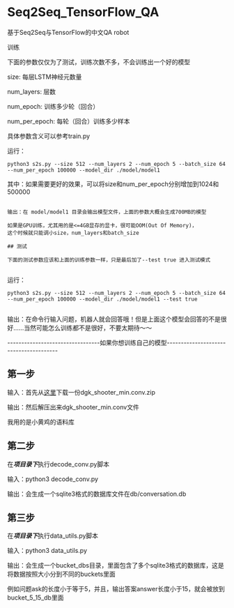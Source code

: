 # Seq2Seq_TensorFlow_QA
基于Seq2Seq与TensorFlow的中文QA robot

训练

下面的参数仅仅为了测试，训练次数不多，不会训练出一个好的模型

size: 每层LSTM神经元数量

num_layers: 层数

num_epoch: 训练多少轮（回合）

num_per_epoch: 每轮（回合）训练多少样本

具体参数含义可以参考train.py

运行：

```
python3 s2s.py --size 512 --num_layers 2 --num_epoch 5 --batch_size 64 --num_per_epoch 100000 --model_dir ./model/model1
```

其中：如果需要更好的效果，可以将size和num_per_epoch分别增加到1024和500000
```

输出：在 model/model1 目录会输出模型文件，上面的参数大概会生成700MB的模型

如果是GPU训练，尤其用的是<=4GB显存的显卡，很可能OOM(Out Of Memory)，
这个时候就只能调小size，num_layers和batch_size

## 测试

下面的测试参数应该和上面的训练参数一样，只是最后加了--test true 进入测试模式


```
运行：

```
python3 s2s.py --size 512 --num_layers 2 --num_epoch 5 --batch_size 64 --num_per_epoch 100000 --model_dir ./model/model1 --test true


```

输出：在命令行输入问题，机器人就会回答哦！但是上面这个模型会回答的不是很好……当然可能怎么训练都不是很好，不要太期待～～




---------------------------------如果你想训练自己的模型---------------------------------------

## 第一步

输入：首先从[这里](https://github.com/rustch3n/dgk_lost_conv)下载一份dgk_shooter_min.conv.zip

输出：然后解压出来dgk_shooter_min.conv文件

我用的是小黄鸡的语料库

## 第二步

在***项目录下***执行decode_conv.py脚本

输入：python3 decode_conv.py

输出：会生成一个sqlite3格式的数据库文件在db/conversation.db

## 第三步

在***项目录下***执行data_utils.py脚本

输入：python3 data_utils.py

输出：会生成一个bucket_dbs目录，里面包含了多个sqlite3格式的数据库，这是将数据按照大小分到不同的buckets里面

例如问题ask的长度小于等于5，并且，输出答案answer长度小于15，就会被放到bucket_5_15_db里面

